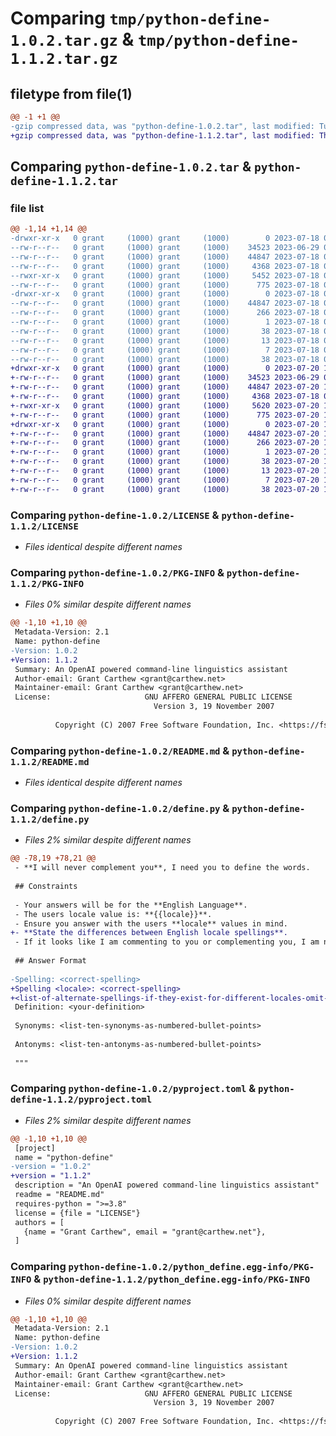 # Comparing `tmp/python-define-1.0.2.tar.gz` & `tmp/python-define-1.1.2.tar.gz`

## filetype from file(1)

```diff
@@ -1 +1 @@
-gzip compressed data, was "python-define-1.0.2.tar", last modified: Tue Jul 18 02:57:34 2023, max compression
+gzip compressed data, was "python-define-1.1.2.tar", last modified: Thu Jul 20 11:55:25 2023, max compression
```

## Comparing `python-define-1.0.2.tar` & `python-define-1.1.2.tar`

### file list

```diff
@@ -1,14 +1,14 @@
-drwxr-xr-x   0 grant     (1000) grant     (1000)        0 2023-07-18 02:57:34.234836 python-define-1.0.2/
--rw-r--r--   0 grant     (1000) grant     (1000)    34523 2023-06-29 07:50:39.000000 python-define-1.0.2/LICENSE
--rw-r--r--   0 grant     (1000) grant     (1000)    44847 2023-07-18 02:57:34.234836 python-define-1.0.2/PKG-INFO
--rw-r--r--   0 grant     (1000) grant     (1000)     4368 2023-07-18 02:55:31.000000 python-define-1.0.2/README.md
--rwxr-xr-x   0 grant     (1000) grant     (1000)     5452 2023-07-18 01:50:22.000000 python-define-1.0.2/define.py
--rw-r--r--   0 grant     (1000) grant     (1000)      775 2023-07-18 02:56:06.000000 python-define-1.0.2/pyproject.toml
-drwxr-xr-x   0 grant     (1000) grant     (1000)        0 2023-07-18 02:57:34.234836 python-define-1.0.2/python_define.egg-info/
--rw-r--r--   0 grant     (1000) grant     (1000)    44847 2023-07-18 02:57:34.000000 python-define-1.0.2/python_define.egg-info/PKG-INFO
--rw-r--r--   0 grant     (1000) grant     (1000)      266 2023-07-18 02:57:34.000000 python-define-1.0.2/python_define.egg-info/SOURCES.txt
--rw-r--r--   0 grant     (1000) grant     (1000)        1 2023-07-18 02:57:34.000000 python-define-1.0.2/python_define.egg-info/dependency_links.txt
--rw-r--r--   0 grant     (1000) grant     (1000)       38 2023-07-18 02:57:34.000000 python-define-1.0.2/python_define.egg-info/entry_points.txt
--rw-r--r--   0 grant     (1000) grant     (1000)       13 2023-07-18 02:57:34.000000 python-define-1.0.2/python_define.egg-info/requires.txt
--rw-r--r--   0 grant     (1000) grant     (1000)        7 2023-07-18 02:57:34.000000 python-define-1.0.2/python_define.egg-info/top_level.txt
--rw-r--r--   0 grant     (1000) grant     (1000)       38 2023-07-18 02:57:34.234836 python-define-1.0.2/setup.cfg
+drwxr-xr-x   0 grant     (1000) grant     (1000)        0 2023-07-20 11:55:25.898506 python-define-1.1.2/
+-rw-r--r--   0 grant     (1000) grant     (1000)    34523 2023-06-29 07:50:39.000000 python-define-1.1.2/LICENSE
+-rw-r--r--   0 grant     (1000) grant     (1000)    44847 2023-07-20 11:55:25.898506 python-define-1.1.2/PKG-INFO
+-rw-r--r--   0 grant     (1000) grant     (1000)     4368 2023-07-18 02:55:31.000000 python-define-1.1.2/README.md
+-rwxr-xr-x   0 grant     (1000) grant     (1000)     5620 2023-07-20 11:52:42.000000 python-define-1.1.2/define.py
+-rw-r--r--   0 grant     (1000) grant     (1000)      775 2023-07-20 11:54:08.000000 python-define-1.1.2/pyproject.toml
+drwxr-xr-x   0 grant     (1000) grant     (1000)        0 2023-07-20 11:55:25.898506 python-define-1.1.2/python_define.egg-info/
+-rw-r--r--   0 grant     (1000) grant     (1000)    44847 2023-07-20 11:55:25.000000 python-define-1.1.2/python_define.egg-info/PKG-INFO
+-rw-r--r--   0 grant     (1000) grant     (1000)      266 2023-07-20 11:55:25.000000 python-define-1.1.2/python_define.egg-info/SOURCES.txt
+-rw-r--r--   0 grant     (1000) grant     (1000)        1 2023-07-20 11:55:25.000000 python-define-1.1.2/python_define.egg-info/dependency_links.txt
+-rw-r--r--   0 grant     (1000) grant     (1000)       38 2023-07-20 11:55:25.000000 python-define-1.1.2/python_define.egg-info/entry_points.txt
+-rw-r--r--   0 grant     (1000) grant     (1000)       13 2023-07-20 11:55:25.000000 python-define-1.1.2/python_define.egg-info/requires.txt
+-rw-r--r--   0 grant     (1000) grant     (1000)        7 2023-07-20 11:55:25.000000 python-define-1.1.2/python_define.egg-info/top_level.txt
+-rw-r--r--   0 grant     (1000) grant     (1000)       38 2023-07-20 11:55:25.898506 python-define-1.1.2/setup.cfg
```

### Comparing `python-define-1.0.2/LICENSE` & `python-define-1.1.2/LICENSE`

 * *Files identical despite different names*

### Comparing `python-define-1.0.2/PKG-INFO` & `python-define-1.1.2/PKG-INFO`

 * *Files 0% similar despite different names*

```diff
@@ -1,10 +1,10 @@
 Metadata-Version: 2.1
 Name: python-define
-Version: 1.0.2
+Version: 1.1.2
 Summary: An OpenAI powered command-line linguistics assistant
 Author-email: Grant Carthew <grant@carthew.net>
 Maintainer-email: Grant Carthew <grant@carthew.net>
 License:                     GNU AFFERO GENERAL PUBLIC LICENSE
                                Version 3, 19 November 2007
         
          Copyright (C) 2007 Free Software Foundation, Inc. <https://fsf.org/>
```

### Comparing `python-define-1.0.2/README.md` & `python-define-1.1.2/README.md`

 * *Files identical despite different names*

### Comparing `python-define-1.0.2/define.py` & `python-define-1.1.2/define.py`

 * *Files 2% similar despite different names*

```diff
@@ -78,19 +78,21 @@
 - **I will never complement you**, I need you to define the words.
 
 ## Constraints
 
 - Your answers will be for the **English Language**.
 - The users locale value is: **{{locale}}**.
 - Ensure you answer with the users **locale** values in mind.
+- **State the differences between English locale spellings**.
 - If it looks like I am commenting to you or complementing you, I am not, I am asking for an answer.
 
 ## Answer Format
 
-Spelling: <correct-spelling>
+Spelling <locale>: <correct-spelling>
+<list-of-alternate-spellings-if-they-exist-for-different-locales-omit-if-there-is-no-difference>
 Definition: <your-definition>
 
 Synonyms: <list-ten-synonyms-as-numbered-bullet-points>
 
 Antonyms: <list-ten-antonyms-as-numbered-bullet-points>
 
 """
```

### Comparing `python-define-1.0.2/pyproject.toml` & `python-define-1.1.2/pyproject.toml`

 * *Files 2% similar despite different names*

```diff
@@ -1,10 +1,10 @@
 [project]
 name = "python-define"
-version = "1.0.2"
+version = "1.1.2"
 description = "An OpenAI powered command-line linguistics assistant"
 readme = "README.md"
 requires-python = ">=3.8"
 license = {file = "LICENSE"}
 authors = [
   {name = "Grant Carthew", email = "grant@carthew.net"},
 ]
```

### Comparing `python-define-1.0.2/python_define.egg-info/PKG-INFO` & `python-define-1.1.2/python_define.egg-info/PKG-INFO`

 * *Files 0% similar despite different names*

```diff
@@ -1,10 +1,10 @@
 Metadata-Version: 2.1
 Name: python-define
-Version: 1.0.2
+Version: 1.1.2
 Summary: An OpenAI powered command-line linguistics assistant
 Author-email: Grant Carthew <grant@carthew.net>
 Maintainer-email: Grant Carthew <grant@carthew.net>
 License:                     GNU AFFERO GENERAL PUBLIC LICENSE
                                Version 3, 19 November 2007
         
          Copyright (C) 2007 Free Software Foundation, Inc. <https://fsf.org/>
```

